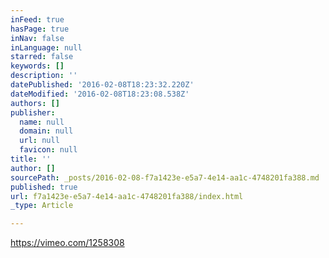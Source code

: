 ```yaml
---
inFeed: true
hasPage: true
inNav: false
inLanguage: null
starred: false
keywords: []
description: ''
datePublished: '2016-02-08T18:23:32.220Z'
dateModified: '2016-02-08T18:23:08.538Z'
authors: []
publisher:
  name: null
  domain: null
  url: null
  favicon: null
title: ''
author: []
sourcePath: _posts/2016-02-08-f7a1423e-e5a7-4e14-aa1c-4748201fa388.md
published: true
url: f7a1423e-e5a7-4e14-aa1c-4748201fa388/index.html
_type: Article

---
```

https://vimeo.com/1258308